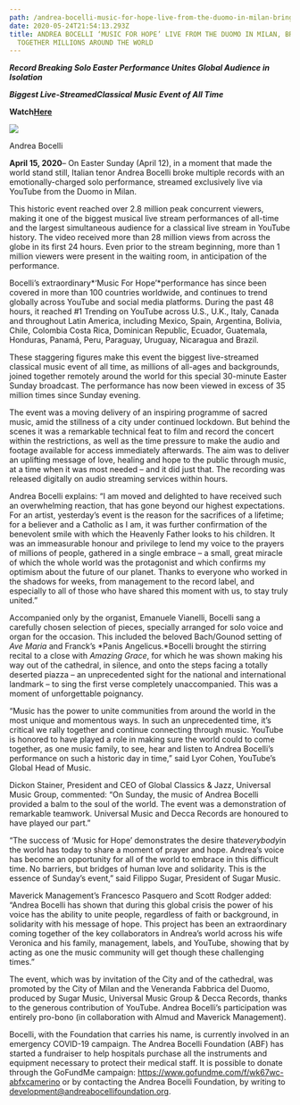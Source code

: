 ```yaml
---
path: /andrea-bocelli-music-for-hope-live-from-the-duomo-in-milan-brings-together-millions-around-the-world
date: 2020-05-24T21:54:13.293Z
title: ANDREA BOCELLI ‘MUSIC FOR HOPE’ LIVE FROM THE DUOMO IN MILAN, BRINGS
  TOGETHER MILLIONS AROUND THE WORLD
---
```

***Record Breaking Solo Easter Performance Unites Global Audience in Isolation***

***Biggest Live-StreamedClassical Music Event of All Time***

**Watch[Here](https://www.youtube.com/watch?v=huTUOek4LgU&feature=youtu.be)**

![](https://www.universalmusic.com/wp-content/uploads/2020/04/Bocelli-Duomo-11-credit-LUCA-ROSSETTI-COURTESY-SUGAR-SRL-DECCA-RECORDS-300x200.jpg)

Andrea Bocelli

**April 15, 2020**– On Easter Sunday (April 12), in a moment that made the world stand still, Italian tenor Andrea Bocelli broke multiple records with an emotionally-charged solo performance, streamed exclusively live via YouTube from the Duomo in Milan.

This historic event reached over 2.8 million peak concurrent viewers, making it one of the biggest musical live stream performances of all-time and the largest simultaneous audience for a classical live stream in YouTube history. The video received more than 28 million views from across the globe in its first 24 hours. Even prior to the stream beginning, more than 1 million viewers were present in the waiting room, in anticipation of the performance.

Bocelli’s extraordinary*‘Music For Hope’*performance has since been covered in more than 100 countries worldwide, and continues to trend globally across YouTube and social media platforms. During the past 48 hours, it reached #1 Trending on YouTube across U.S., U.K., Italy, Canada and throughout Latin America, including Mexico, Spain, Argentina, Bolivia, Chile, Colombia Costa Rica, Dominican Republic, Ecuador, Guatemala, Honduras, Panamá, Peru, Paraguay, Uruguay, Nicaragua and Brazil.

These staggering figures make this event the biggest live-streamed classical music event of all time, as millions of all-ages and backgrounds, joined together remotely around the world for this special 30-minute Easter Sunday broadcast. The performance has now been viewed in excess of 35 million times since Sunday evening.

The event was a moving delivery of an inspiring programme of sacred music, amid the stillness of a city under continued lockdown. But behind the scenes it was a remarkable technical feat to film and record the concert within the restrictions, as well as the time pressure to make the audio and footage available for access immediately afterwards. The aim was to deliver an uplifting message of love, healing and hope to the public through music, at a time when it was most needed – and it did just that. The recording was released digitally on audio streaming services within hours.

Andrea Bocelli explains: “I am moved and delighted to have received such an overwhelming reaction, that has gone beyond our highest expectations. For an artist, yesterday’s event is the reason for the sacrifices of a lifetime; for a believer and a Catholic as I am, it was further confirmation of the benevolent smile with which the Heavenly Father looks to his children. It was an immeasurable honour and privilege to lend my voice to the prayers of millions of people, gathered in a single embrace – a small, great miracle of which the whole world was the protagonist and which confirms my optimism about the future of our planet. Thanks to everyone who worked in the shadows for weeks, from management to the record label, and especially to all of those who have shared this moment with us, to stay truly united.”

Accompanied only by the organist, Emanuele Vianelli, Bocelli sang a carefully chosen selection of pieces, specially arranged for solo voice and organ for the occasion. This included the beloved Bach/Gounod setting of *Ave Maria* and Franck’s *Panis Angelicus.*Bocelli brought the stirring recital to a close with *Amazing Grace*, for which he was shown making his way out of the cathedral, in silence, and onto the steps facing a totally deserted piazza – an unprecedented sight for the national and international landmark – to sing the first verse completely unaccompanied. This was a moment of unforgettable poignancy.

“Music has the power to unite communities from around the world in the most unique and momentous ways. In such an unprecedented time, it’s critical we rally together and continue connecting through music. YouTube is honored to have played a role in making sure the world could to come together, as one music family, to see, hear and listen to Andrea Bocelli’s performance on such a historic day in time,” said Lyor Cohen, YouTube’s Global Head of Music.

Dickon Stainer, President and CEO of Global Classics & Jazz, Universal Music Group, commented: “On Sunday, the music of Andrea Bocelli provided a balm to the soul of the world. The event was a demonstration of remarkable teamwork. Universal Music and Decca Records are honoured to have played our part.”

“The success of ‘Music for Hope’ demonstrates the desire that*everybody*in the world has today to share a moment of prayer and hope. Andrea’s voice has become an opportunity for all of the world to embrace in this difficult time. No barriers, but bridges of human love and solidarity. This is the essence of Sunday’s event,” said Filippo Sugar, President of Sugar Music.

Maverick Management’s Francesco Pasquero and Scott Rodger added: “Andrea Bocelli has shown that during this global crisis the power of his voice has the ability to unite people, regardless of faith or background, in solidarity with his message of hope. This project has been an extraordinary coming together of the key collaborators in Andrea’s world across his wife Veronica and his family, management, labels, and YouTube, showing that by acting as one the music community will get though these challenging times.”

The event, which was by invitation of the City and of the cathedral, was promoted by the City of Milan and the Veneranda Fabbrica del Duomo, produced by Sugar Music, Universal Music Group & Decca Records, thanks to the generous contribution of YouTube. Andrea Bocelli’s participation was entirely pro-bono (in collaboration with Almud and Maverick Management).

Bocelli, with the Foundation that carries his name, is currently involved in an emergency COVID-19 campaign. The Andrea Bocelli Foundation (ABF) has started a fundraiser to help hospitals purchase all the instruments and equipment necessary to protect their medical staff. It is possible to donate through the GoFundMe campaign: <https://www.gofundme.com/f/wk67wc-abfxcamerino> or by contacting the Andrea Bocelli Foundation, by writing to [development@andreabocellifoundation.org](mailto:development@andreabocellifoundation.org).